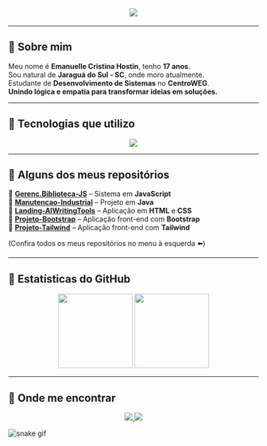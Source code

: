 <h1 align="center">
  <img src="https://readme-typing-svg.herokuapp.com?font=Fira+Code&weight=600&size=30&duration=4000&pause=1000&color=0B6B3A&center=true&vCenter=true&random=false&width=600&lines=✨+Bem-vindo(a)+ao+meu+GitHub!+✨">
</h1>

---

## 💚 Sobre mim
Meu nome é **Emanuelle Cristina Hostin**, tenho **17 anos**.  
Sou natural de **Jaraguá do Sul - SC**, onde moro atualmente.  
Estudante de **Desenvolvimento de Sistemas** no **CentroWEG**.  
**Unindo lógica e empatia para transformar ideias em soluções.**  

---

## 🚀 Tecnologias que utilizo

<p align="center">
  <img src="https://skillicons.dev/icons?i=java,js,html,css,python,mysql,git,docker,vscode,idea" />
</p>

---

## 📌 Alguns dos meus repositórios

🔹 [**Gerenc.Biblioteca-JS**](https://github.com/manu-hostin/Gerenc.Biblioteca-JS.git) – Sistema em **JavaScript**  
🔹 [**Manutencao-Industrial**](https://github.com/manu-hostin/Sistema-Manutencao-Industrial.git) – Projeto em **Java**  
🔹 [**Landing-AIWritingTools**](https://github.com/manu-hostin/Landing-AIWritingTools.git) – Aplicação em **HTML** e **CSS**  
🔹 [**Projeto-Bootstrap**](https://github.com/manu-hostin/Projeto-Bootstrap.git) – Aplicação front-end com **Bootstrap**  
🔹 [**Projeto-Tailwind**](https://github.com/manu-hostin/Tailwind-Cafeteria.git) – Aplicação front-end com **Tailwind**  

(Confira todos os meus repositórios no menu à esquerda ⬅️)  

---

## 🌿 Estatísticas do GitHub

<p align="center">
  <img height="150em" src="https://github-readme-stats.vercel.app/api?username=manu-hostin&show_icons=true&theme=dark&title_color=27ae60&icon_color=27ae60&text_color=ffffff&hide_border=true" />
  <img height="150em" src="https://github-readme-stats.vercel.app/api/top-langs/?username=manu-hostin&layout=compact&theme=dark&title_color=27ae60&text_color=ffffff&hide_border=true" />
</p>

---

## 💌 Onde me encontrar

<p align="center">
  <!-- GitHub -->
  <a href="https://github.com/manu-hostin">
    <img src="https://img.shields.io/badge/GitHub-0b6b3a?style=for-the-badge&logo=github&logoColor=white" />
  </a>

  <!-- Email -->
  <a href="mailto:emanuelle_hostin@estudante.sesisenai.org.br">
    <img src="https://img.shields.io/badge/Email-145A32?style=for-the-badge&logo=gmail&logoColor=white" />
  </a>
</p>

![snake gif](https://raw.githubusercontent.com/manu-hostin/snk/refs/heads/manual-run-output/only-svg/github-contribution-grid-snake.svg)

